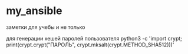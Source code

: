 # my_ansible
заметки для учебы и не только

для генерации хешей паролей пользователя
python3 -c 'import crypt; print(crypt.crypt("ПАРОЛЬ", crypt.mksalt(crypt.METHOD_SHA512)))'
